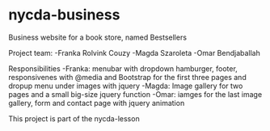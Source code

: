 # nycda-business

Business website for a book store, named Bestsellers

Project team:
-Franka Rolvink Couzy
-Magda Szaroleta
-Omar Bendjaballah

Responsibilities
-Franka: menubar with dropdown hamburger, footer, responsivenes
with @media and Bootstrap for the first three pages and dropup 
menu under images with jquery
-Magda: Image gallery for two pages and a small big-size jquery
function
-Omar: iamges for the last image gallery, form and contact page 
with jquery animation

This project is part of the nycda-lesson
